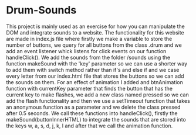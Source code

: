 # Drum-Sounds
 This project is mainly used as an exercise for how you can manipulate the DOM and integrate sounds to a website.
  The functionality for this website are made in index.js file where firstly we make a variable to store the number of buttons, we query for all buttons from the class .drum and we add an event listener whick listens for click events on our function handleClick(). We add the sounds from the folder /sounds using the function makeSound with the 'key' parameter so we can use a shorter way to add them with switch method rather than if's and else if and we case every letter from our index.html file that stores the buttons so we can add the sounds on them. For an effect of animation I added and btnAnimation function with currentKey parameter that finds the button that has the current key to make flashes, we add a new class named pressed so we can add the flash functionality and then we use a setTimeout function that takes an anonymous function as a parameter and we delete the class pressed after 0.5 seconds. We call these functions into handleClick(), firstly the makeSound(buttonInnerHTML) to integrate the sounds that are stored into the keys w, a, s, d, j, k, l and after that we call the animation function.
